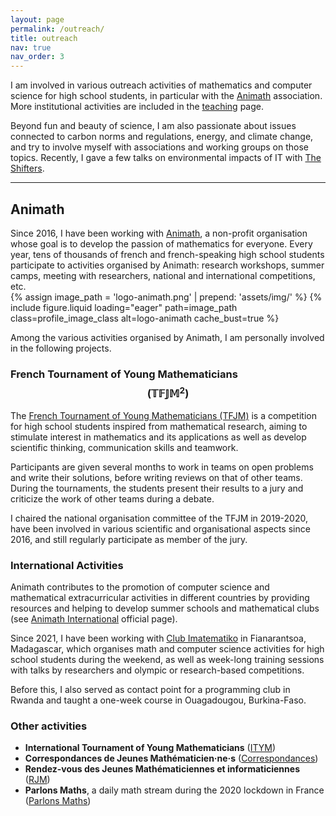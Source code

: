 ```yaml
---
layout: page
permalink: /outreach/
title: outreach
nav: true
nav_order: 3
---
```


I am involved in various outreach activities of mathematics and
computer science for high school students, in particular with the
[Animath](#animath) association. More institutional activities are
included in the [teaching](/teaching/) page.

Beyond fun and beauty of science, I am also passionate about
issues connected to carbon norms and regulations, energy, and climate
change, and try to involve myself with associations and working groups
on those topics. Recently, I gave a few talks on environmental impacts
of IT with [The Shifters](https://www.theshifters.org/).

___

## Animath<a name="animath"></a>

<div class="row">
    <div class="col-md-9">
Since 2016, I have been working with
<a href="https://www.animath.fr/">Animath</a>, a non-profit
organisation whose goal is to develop the passion of mathematics for
everyone. Every year, tens of thousands of french and french-speaking
high school students participate to activities organised by Animath:
research workshops, summer camps, meeting with researchers, national
and international competitions, etc.
	</div>
    <div class="col-md-3">
        {% assign image_path = 'logo-animath.png' | prepend: 'assets/img/' %}
        {%
          include figure.liquid loading="eager" path=image_path class=profile_image_class alt=logo-animath
          cache_bust=true
        %}
    </div>
</div>

Among the various activities organised by Animath, I am personally
involved in the following projects.

### French Tournament of Young Mathematicians $$(\mathbb{TFJM}^2)$$

The [French Tournament of Young Mathematicians (TFJM)](https://tfjm.org/)
is a competition for high school students inspired from mathematical
research, aiming to stimulate interest in mathematics and its
applications as well as develop scientific thinking, communication
skills and teamwork.
<!--  -->
Participants are given several months to work in teams on open
problems and write their solutions, before writing reviews on that of
other teams.
During the tournaments, the students present their results to a jury
and criticize the work of other teams during a debate.


I chaired the national organisation committee of the TFJM in
2019-2020, have been involved in various scientific and organisational
aspects since 2016, and still regularly participate as member of the
jury.

### International Activities

Animath contributes to the promotion of computer science and
mathematical extracurricular activities in different countries by
providing resources and helping to develop summer schools and
mathematical clubs (see
[Animath International](https://www.animath.fr/international/)
official page).


Since 2021, I have been working with
[Club Imatematiko](https://www.facebook.com/profile.php?id=100087162743815)
in Fianarantsoa, Madagascar, which organises math and computer science
activities for high school students during the weekend, as well as
week-long training sessions with talks by researchers and olympic or
research-based competitions.

Before this, I also served as contact point for a programming club in
Rwanda and taught a one-week course in Ouagadougou, Burkina-Faso.

### Other activities

+ **International Tournament of Young Mathematicians** ([ITYM](https://www.itym.org/))
+ **Correspondances de Jeunes Mathématicien·ne·s** ([Correspondances](https://correspondances-maths.fr/))
+ **Rendez-vous des Jeunes Mathématiciennes et informaticiennes** ([RJM]( https://filles-et-maths.fr/rendez-vous-des-jeunes-mathematiciennes/))
+ **Parlons Maths**, a daily math stream during the 2020 lockdown in France ([Parlons Maths](https://parlons-maths.fr/))
